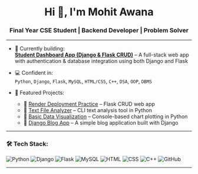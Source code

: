 <h1 align="center">Hi 👋, I'm Mohit Awana</h1>
<h3 align="center">Final Year CSE Student | Backend Developer | Problem Solver</h3>

---

- 🔭 Currently building:  
  [**Student Dashboard App (Django & Flask CRUD)**](https://github.com/whoismohit/student-dashboard-raw-files) – A full-stack web app with authentication & database integration using both Django and Flask  

- 💻 Confident in:  
  `Python`, `Django`, `Flask`, `MySQL`, `HTML/CSS`, `C++`, `DSA`, `OOP`, `DBMS`

- 📂 Featured Projects:  
  - 🔹 [Render Deployment Practice](https://github.com/whoismohit/Python-basic-CRUD-app) – Flask CRUD web app  
  - 🔹 [Text File Analyzer](https://github.com/whoismohit/Text-File-Analyzer) – CLI text analysis tool in Python  
  - 🔹 [Basic Data Visualization](https://github.com/whoismohit/Basic-Data-Visualization) – Console-based chart plotting in Python  
  - 🔹 [Django Blog App](https://github.com/whoismohit/Django-Blog-App) – A simple blog application built with Django

---

### 🛠 Tech Stack:
![Python](https://img.shields.io/badge/Python-14354C?style=flat&logo=python&logoColor=white)
![Django](https://img.shields.io/badge/Django-092E20?style=flat&logo=django&logoColor=white)
![Flask](https://img.shields.io/badge/Flask-000?style=flat&logo=flask&logoColor=white)
![MySQL](https://img.shields.io/badge/MySQL-000?style=flat&logo=mysql&logoColor=white)
![HTML](https://img.shields.io/badge/HTML5-e34c26?style=flat&logo=html5&logoColor=white)
![CSS](https://img.shields.io/badge/CSS3-264de4?style=flat&logo=css3&logoColor=white)
![C++](https://img.shields.io/badge/C++-00599C?style=flat&logo=c%2B%2B&logoColor=white)
![GitHub](https://img.shields.io/badge/GitHub-181717?style=flat&logo=github&logoColor=white)

---
